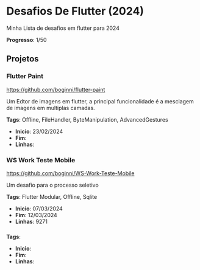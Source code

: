 # Desafios De Flutter (2024)
Minha Lista de desafios em flutter para 2024

**Progresso**: 1/50

## Projetos

### Flutter Paint 
https://github.com/boginni/flutter-paint

Um Edtor de imagens em flutter, a principal funcionalidade é a mesclagem de imagens em multiplas camadas.

**Tags**: Offline, FileHandler, ByteManipulation, AdvancedGestures

 * **Inicio**: 23/02/2024
 * **Fim**: 
 * **Linhas**:


### WS Work Teste Mobile
https://github.com/boginni/WS-Work-Teste-Mobile

Um desafio para o processo seletivo

**Tags**: Flutter Modular, Offline, Sqlite

 * **Inicio**: 07/03/2024
 * **Fim**: 12/03/2024
 * **Linhas**: 9271










### 

**Tags**: 

 * **Inicio**: 
 * **Fim**:
 * **Linhas**:
